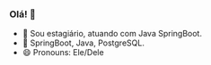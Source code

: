 ### Olá! 👋

- 🔭 Sou estagiário, atuando com Java SpringBoot.
- 🌱 SpringBoot, Java, PostgreSQL.
- 😄 Pronouns: Ele/Dele
